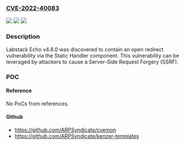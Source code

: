 ### [CVE-2022-40083](https://cve.mitre.org/cgi-bin/cvename.cgi?name=CVE-2022-40083)
![](https://img.shields.io/static/v1?label=Product&message=n%2Fa&color=blue)
![](https://img.shields.io/static/v1?label=Version&message=n%2Fa&color=blue)
![](https://img.shields.io/static/v1?label=Vulnerability&message=n%2Fa&color=brighgreen)

### Description

Labstack Echo v4.8.0 was discovered to contain an open redirect vulnerability via the Static Handler component. This vulnerability can be leveraged by attackers to cause a Server-Side Request Forgery (SSRF).

### POC

#### Reference
No PoCs from references.

#### Github
- https://github.com/ARPSyndicate/cvemon
- https://github.com/ARPSyndicate/kenzer-templates

